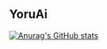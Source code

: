 ## YoruAi

[![Anurag's GitHub stats](https://github-readme-stats.vercel.app/api?username=YoruAi)](https://github.com/anuraghazra/github-readme-stats)
